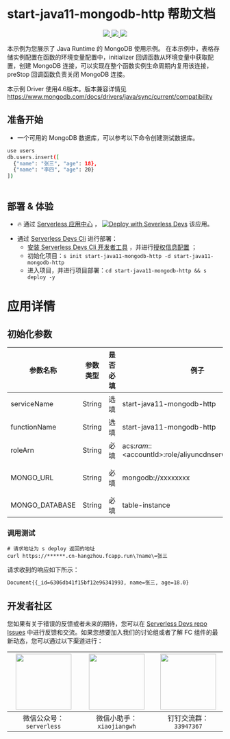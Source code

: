 # start-java11-mongodb-http 帮助文档

<p align="center" class="flex justify-center">
    <a href="https://www.serverless-devs.com" class="ml-1">
    <img src="http://editor.devsapp.cn/icon?package=start-java11-mongodb-http&type=packageType">
  </a>
  <a href="http://www.devsapp.cn/details.html?name=start-java11-mongodb-http" class="ml-1">
    <img src="http://editor.devsapp.cn/icon?package=start-java11-mongodb-http&type=packageVersion">
  </a>
  <a href="http://www.devsapp.cn/details.html?name=start-java11-mongodb-http" class="ml-1">
    <img src="http://editor.devsapp.cn/icon?package=start-java11-mongodb-http&type=packageDownload">
  </a>
</p>

<description>

本示例为您展示了 Java Runtime 的 MongoDB 使用示例。
在本示例中，表格存储实例配置在函数的环境变量配置中，initializer 回调函数从环境变量中获取配置，创建 MongoDB 连接，可以实现在整个函数实例生命周期内复用该连接，preStop 回调函数负责关闭 MongoDB 连接。

本示例 Driver 使用4.6版本。版本兼容详情见 https://www.mongodb.com/docs/drivers/java/sync/current/compatibility

</description>

<table>

## 准备开始
- 一个可用的 MongoDB 数据库，可以参考以下命令创建测试数据库。

```bash
use users
db.users.insert([
  {"name": "张三", "age": 18},
  {"name": "李四", "age": 20}
])
```

</table>

<codepre id="codepre">

</codepre>

<deploy>

## 部署 & 体验

<appcenter>

- :fire: 通过 [Serverless 应用中心](https://fcnext.console.aliyun.com/applications/create?template=start-java11-mongodb-http) ，
[![Deploy with Severless Devs](https://img.alicdn.com/imgextra/i1/O1CN01w5RFbX1v45s8TIXPz_!!6000000006118-55-tps-95-28.svg)](https://fcnext.console.aliyun.com/applications/create?template=start-java11-mongodb-http)  该应用。 

</appcenter>

- 通过 [Serverless Devs Cli](https://www.serverless-devs.com/serverless-devs/install) 进行部署：
    - [安装 Serverless Devs Cli 开发者工具](https://www.serverless-devs.com/serverless-devs/install) ，并进行[授权信息配置](https://www.serverless-devs.com/fc/config) ；
    - 初始化项目：`s init start-java11-mongodb-http -d start-java11-mongodb-http`   
    - 进入项目，并进行项目部署：`cd start-java11-mongodb-http && s deploy -y`

</deploy>

<appdetail id="flushContent">

# 应用详情

## 初始化参数
| 参数名称     | 参数类型 | 是否必填 | 例子                                                     | 参数含义           |
| ------------ | -------- | -------- | -------------------------------------------------------- | ------------------ |
| serviceName  | String   | 选填     | start-java11-mongodb-http                                | 函数服务名称名     |
| functionName | String   | 选填     | start-java11-mongodb-http                                | 函数名称           |
| roleArn      | String   | 必填     | acs:*ram*::\<accountId>:role/aliyuncdnserverlessdevsrole | 函数执行角色       |
| MONGO_URL     | String   | 必填     | mongodb://xxxxxxxx | MongoDB 数据库地址 |  |
| MONGO_DATABASE     | String   | 必填     | table-instance                                           | 数据库名         |

### 调用测试

```shell
# 请求地址为 s deploy 返回的地址
curl https://******.cn-hangzhou.fcapp.run\?name\=张三
```

请求收到的响应如下所示：

```bash
Document{{_id=6306db41f15bf12e96341993, name=张三, age=18.0}
```

</appdetail>

<devgroup>

## 开发者社区

您如果有关于错误的反馈或者未来的期待，您可以在 [Serverless Devs repo Issues](https://github.com/serverless-devs/serverless-devs/issues) 中进行反馈和交流。如果您想要加入我们的讨论组或者了解 FC 组件的最新动态，您可以通过以下渠道进行：

<p align="center">

| <img src="https://serverless-article-picture.oss-cn-hangzhou.aliyuncs.com/1635407298906_20211028074819117230.png" width="130px" > | <img src="https://serverless-article-picture.oss-cn-hangzhou.aliyuncs.com/1635407044136_20211028074404326599.png" width="130px" > | <img src="https://serverless-article-picture.oss-cn-hangzhou.aliyuncs.com/1635407252200_20211028074732517533.png" width="130px" > |
| --------------------------------------------------------------------------------------------------------------------------------- | --------------------------------------------------------------------------------------------------------------------------------- | --------------------------------------------------------------------------------------------------------------------------------- |
| <center>微信公众号：`serverless`</center>                                                                                         | <center>微信小助手：`xiaojiangwh`</center>                                                                                        | <center>钉钉交流群：`33947367`</center>                                                                                           |

</p>

</devgroup>
